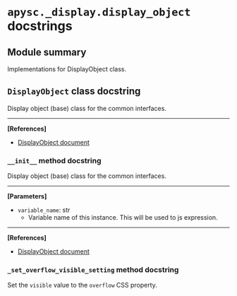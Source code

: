 # `apysc._display.display_object` docstrings

## Module summary

Implementations for DisplayObject class.

## `DisplayObject` class docstring

Display object (base) class for the common interfaces.<hr>

**[References]**

- [DisplayObject document](https://simon-ritchie.github.io/apysc/display_object.html)

### `__init__` method docstring

Display object (base) class for the common interfaces.<hr>

**[Parameters]**

- `variable_name`: str
  - Variable name of this instance. This will be used to js expression.

<hr>

**[References]**

- [DisplayObject document](https://simon-ritchie.github.io/apysc/display_object.html)

### `_set_overflow_visible_setting` method docstring

Set the `visible` value to the `overflow` CSS property.